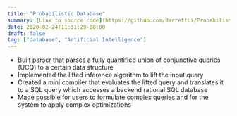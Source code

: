 ```yaml
---
title: "Probabilistic Database"
summary: [Link to source code](https://github.com/BarrettLi/Probabilistic-Database)
date: 2020-02-24T11:31:29-08:00
draft: false
tag: ["database", "Artificial Intelligence"]
---
```


* Built parser that parses a fully quantified union of conjunctive queries (UCQ) to a certain data structure
* Implemented the lifted inference algorithm to lift the input query
* Created a mini compiler that evaluates the lifted query and translates it to a SQL query which accesses a backend rational SQL database
* Made possible for users to formulate complex queries and for the system to apply complex optimizations
